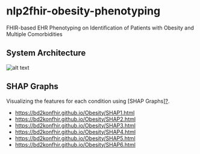 # nlp2fhir-obesity-phenotyping
FHIR-based EHR Phenotyping on Identification of Patients with Obesity and Multiple Comorbidities 

## System Architecture
![alt text](https://github.com/BD2KOnFHIR/nlp2fhir-obesity-phenotyping/blob/master/system_architecture.png "System Architecture")

## SHAP Graphs 
Visualizing the features for each condition using [SHAP Graphs][?](https://github.com/slundberg/shap).

* https://bd2konfhir.github.io/Obesity/SHAP1.html
* https://bd2konfhir.github.io/Obesity/SHAP2.html
* https://bd2konfhir.github.io/Obesity/SHAP3.html
* https://bd2konfhir.github.io/Obesity/SHAP4.html
* https://bd2konfhir.github.io/Obesity/SHAP5.html
* https://bd2konfhir.github.io/Obesity/SHAP6.html


